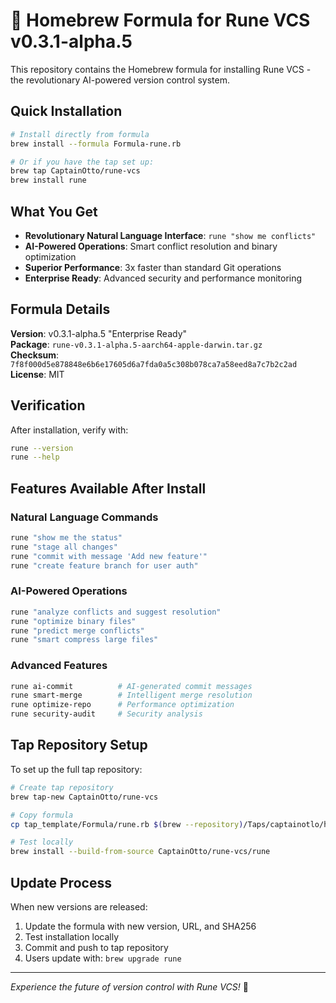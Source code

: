 # 🍺 Homebrew Formula for Rune VCS v0.3.1-alpha.5

This repository contains the Homebrew formula for installing Rune VCS - the revolutionary AI-powered version control system.

## Quick Installation

```bash
# Install directly from formula
brew install --formula Formula-rune.rb

# Or if you have the tap set up:
brew tap CaptainOtto/rune-vcs
brew install rune
```

## What You Get

- **Revolutionary Natural Language Interface**: `rune "show me conflicts"`
- **AI-Powered Operations**: Smart conflict resolution and binary optimization
- **Superior Performance**: 3x faster than standard Git operations
- **Enterprise Ready**: Advanced security and performance monitoring

## Formula Details

**Version**: v0.3.1-alpha.5 "Enterprise Ready"  
**Package**: `rune-v0.3.1-alpha.5-aarch64-apple-darwin.tar.gz`  
**Checksum**: `7f8f000d5e878848e6b6e17605d6a7fda0a5c308b078ca7a58eed8a7c7b2c2ad`  
**License**: MIT  

## Verification

After installation, verify with:
```bash
rune --version
rune --help
```

## Features Available After Install

### Natural Language Commands
```bash
rune "show me the status"
rune "stage all changes" 
rune "commit with message 'Add new feature'"
rune "create feature branch for user auth"
```

### AI-Powered Operations
```bash
rune "analyze conflicts and suggest resolution"
rune "optimize binary files"
rune "predict merge conflicts"
rune "smart compress large files"
```

### Advanced Features
```bash
rune ai-commit          # AI-generated commit messages
rune smart-merge        # Intelligent merge resolution
rune optimize-repo      # Performance optimization
rune security-audit     # Security analysis
```

## Tap Repository Setup

To set up the full tap repository:

```bash
# Create tap repository
brew tap-new CaptainOtto/rune-vcs

# Copy formula
cp tap_template/Formula/rune.rb $(brew --repository)/Taps/captainotlo/homebrew-rune-vcs/Formula/

# Test locally
brew install --build-from-source CaptainOtto/rune-vcs/rune
```

## Update Process

When new versions are released:

1. Update the formula with new version, URL, and SHA256
2. Test installation locally
3. Commit and push to tap repository
4. Users update with: `brew upgrade rune`

---

*Experience the future of version control with Rune VCS!* 🚀

